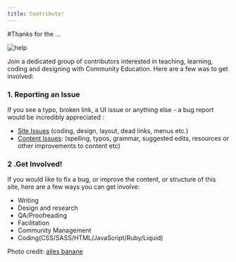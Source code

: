 ```yaml
---
title: Contribute!
---
```


#Thanks for the ...

![help](https://farm6.staticflickr.com/5207/5317610816_063ecd1cbf.jpg)

Join a dedicated group of contributors interested in teaching, learning, coding and designing with Community Education.  Here are a few was to get involved:

### 1. Reporting an Issue

If you see a typo, broken link, a UI issue or anything else - a bug report would be incredibly appreciated :

*  [Site Issues](https://github.com/emmairwin/mozilla-community-edu/issues)  (coding, design, layout, dead links,  menus etc.)
*  [Content Issues](https://github.com/emmairwin/community_curriculum/issues): (spelling, typos, grammar, suggested edits, resources or other improvements to content etc)


### 2 .Get Involved!

If you would like to fix a bug, or improve the content, or structure of this site, here are a few ways you can get involve:

* Writing
* Design and research
* QA/Proofreading
* Facilitation 
* Community Management
* Coding(CSS/SASS/HTML/JavaScript/Ruby/Liquid)

Photo credit: [alles banane](https://www.flickr.com/photos/alles-banane/5317610816)






